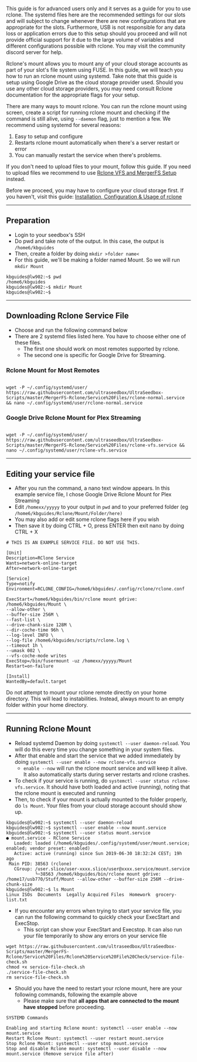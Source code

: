 <p class="callout warning">This guide is for advanced users only and it serves as a guide for you to use rclone. The systemd files here are the recommended settings for our slots and will subject to change whenever there are new configurations that are appropriate for the slots. Furthermore, USB is not responsible for any data loss or application errors due to this setup should you proceed and will not provide official support for it due to the large volume of variables and different configurations possible with rclone. You may visit the community discord server for help.</p>

Rclone's mount allows you to mount any of your cloud storage accounts as part of your slot's file system using FUSE. In this guide, we will teach you how to run an rclone mount using systemd. Take note that this guide is setup using Google Drive as the cloud storage provider used. Should you use any other cloud storage providers, you may need consult Rclone documentation for the appropriate flags for your setup.

There are many ways to mount rclone. You can run the rclone mount using screen, create a script for running rclone mount and checking if the command is still alive, using `--daemon` flag, just to mention a few. We recommend using systemd for several reasons:

1. Easy to setup and configure
2. Restarts rclone mount automatically when there's a server restart or error
3. You can manually restart the service when there's problems.

If you don't need to upload files to your mount, follow this guide. If you need to upload files we recommend to use [Rclone VFS and MergerFS Setup](https://docs.usbx.me/books/rclone/page/rclone-vfs-and-mergerfs-setup) instead.

Before we proceed, you may have to configure your cloud storage first. If you haven't, visit this guide: [Installation, Configuration & Usage of rclone](https://docs.usbx.me/books/rclone/page/installation-configuration-usage-of-rclone)

***

## Preparation

* Login to your seedbox's SSH
* Do pwd and take note of the output. In this case, the output is `/home6/kbguides`
* Then, create a folder by doing `mkdir >folder name<`
* For this guide, we'll be making a folder named Mount. So we will run `mkdir Mount`

```shell
kbguides@lw902:~$ pwd
/home6/kbguides
kbguides@lw902:~$ mkdir Mount
kbguides@lw902:~$
```

***

## Downloading Rclone Service File

* Choose and run the following command below
* There are 2 systemd files listed here. You have to choose either one of these files.
    * The first one should work on most remotes supported by rclone.
    * The second one is specific for Google Drive for Streaming.

### Rclone Mount for Most Remotes

```shell

wget -P ~/.config/systemd/user/ https://raw.githubusercontent.com/ultraseedbox/UltraSeedbox-Scripts/master/MergerFS-Rclone/Service%20Files/rclone-normal.service && nano ~/.config/systemd/user/rclone-normal.service
```

### Google Drive Rclone Mount for Plex Streaming

```shell

wget -P ~/.config/systemd/user/ https://raw.githubusercontent.com/ultraseedbox/UltraSeedbox-Scripts/master/MergerFS-Rclone/Service%20Files/rclone-vfs.service && nano ~/.config/systemd/user/rclone-vfs.service
```

***

## Editing your service file

* After you run the command, a nano text window appears. In this example service file, I chose Google Drive Rclone Mount for Plex Streaming
* Edit `/homexx/yyyyy` to your output in `pwd` and to your preferred folder (eg `/home6/kbguides/Rclone/Mount/Folder/here)`
* You may also add or edit some rclone flags here if you wish
* Then save it by doing CTRL + O, press ENTER then exit nano by doing CTRL + X

```
# THIS IS AN EXAMPLE SERVICE FILE. DO NOT USE THIS.
 
[Unit]
Description=RClone Service
Wants=network-online-target
After=network-online-target
 
[Service]
Type=notify
Environment=RCLONE_CONFIG=/home6/kbguides/.config/rclone/rclone.conf
 
ExecStart=/home6/kbguides/bin/rclone mount gdrive: /home6/kbguides/Mount \
--allow-other \
--buffer-size 256M \
--fast-list \
--drive-chank-size 128M \
--dir-coche-time 96h \
--log-level INFO \
--log-file /home6/kbguides/scripts/rclone.log \
--timeout 1h \
--umask 002 \
--vfs-coche-mode writes
ExecStop=/bin/fusermount -uz /homexx/yyyyy/Mount
Restart=on-failure
 
[Install]
WantedBy=default.target
```

<p class="callout warning">Do not attempt to mount your rclone remote directly on your home directory. This will lead to instabilities. Instead, always mount to an empty folder within your home directory.</p>

***

## Running Rclone Mount

* Reload systemd Daemon by doing `systemctl --user daemon-reload`. You will do this every time you change something in your system files.
* After that enable and start the service that we added immediately by doing `systemctl --user enable --now rclone-vfs.service`
    * `enable --now` will run the rclone mount service and will keep it alive. It also automatically starts during server restarts and rclone crashes.
* To check if your service is running, do `systemctl --user status rclone-vfs.service`. It should have both loaded and active (running), noting that the rclone mount is executed and running
* Then, to check if your mount is actually mounted to the folder properly, do `ls Mount`. Your files from your cloud storage account should show up.

```
kbguides@lw902:~$ systemctl --user daemon-reload
kbguides@lw902:~$ systemctl --user enable --now mount.service
kbguides@lw902:~$ systemctl --user status mount.service
● mount.service - RClone Service
   Loaded: loaded (/home6/kbguides/.config/systemd/user/mount.service; enabled; vendor preset: enabled)
   Active: active (running) since Sun 2019-06-30 18:32:24 CEST; 19h ago
 Main PID: 38563 (rclone)
   CGroup: /user.slice/user-xxxx.slice/user@xxxx.service/mount.service
           └─38563 /home6/kbguides/bin/rclone mount gdrive: /home17/usb770/Stuff/Mount --allow-other --buffer-size 256M --drive-chunk-size
kbguides@lw902:~$ ls Mount
Linux ISOs  Documents  Legally Acquired Files  Homework  grocery-list.txt
```

* If you encounter any errors when trying to start your service file, you can run the following command to quickly check your ExecStart and ExecStop.
    * This script can show your ExecStart and Execstop. It can also run your file temporarily to show any errors on your service file

```shell
wget https://raw.githubusercontent.com/ultraseedbox/UltraSeedbox-Scripts/master/MergerFS-Rclone/Service%20Files/Rclone%20Service%20File%20Check/service-file-check.sh
chmod +x service-file-check.sh
./service-file-check.sh
rm service-file-check.sh
```

* Should you have the need to restart your rclone mount, here are your following commands, following the example above
    * Please make sure that **all apps that are connected to the mount have stopped** before proceeding.

```
SYSTEMD Commands

Enabling and starting Rclone mount: systemctl --user enable --now mount.service
Restart Rclone Mount: systemctl --user restart mount.service
Stop Rclone Mount: systemctl --user stop mount.service
Stop and disable Rclone mount: systemctl --user disable --now mount.service (Remove service file after)
```